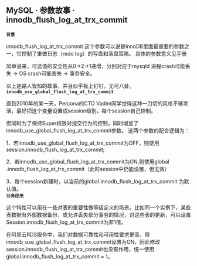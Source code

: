 ## MySQL · 参数故事 · innodb_flush_log_at_trx_commit

 **`背景`**   


innodb_flush_log_at_trx_commit 这个参数可以说是InnoDB里面最重要的参数之一，它控制了重做日志（redo log）的写盘和落盘策略。 具体的参数意义见手册  


简单说来，可选值的安全性从0->2->1递增，分别对应于mysqld 进程crash可能丢失 -> OS crash可能丢失 -> 事务安全。  


以上是路人皆知的故事，并且似乎板上钉钉，无可八卦。   **`innodb_use_global_flush_log_at_trx_commit`**   


直到2010年的某一天，Percona的CTO Vadim同学觉得这种一刀切的风格不够灵活，最好把这个变量设置成session级别，每个session自己控制。  


但同时为了保持Super权限对提交行为的控制，同时增加了innodb_use_global_flush_log_at_trx_commit参数。 这两个参数的配合逻辑为：  


1、若innodb_use_global_flush_log_at_trx_commit为OFF，则使用session.innodb_flush_log_at_trx_commit;  


2、若innodb_use_global_flush_log_at_trx_commit为ON,则使用global .innodb_flush_log_at_trx_commit（此时session中仍能设置，但无效）  


3、每个session新建时，以当前的global.innodb_flush_log_at_trx_commit 为默认值。   **`业务应用`**   


这个特性可以用在一些对表的重要性做等级定义的场景。比如同一个实例下，某些表数据有外部数据备份，或允许丢失部分事务的情况，对这些表的更新，可以设置 Session.innodb_flush_log_at_trx_commit为非1值。  


在阿里云RDS服务中，我们对数据可靠性和可用性要求更高，将 innodb_use_global_flush_log_at_trx_commit设置为ON，因此修改session.innodb_flush_log_at_trx_commit也没有作用，统一使用 global.innodb_flush_log_at_trx_commit = 1。  

